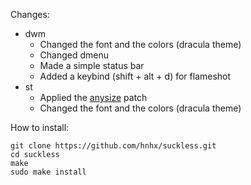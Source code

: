 Changes:
- dwm
  - Changed the font and the colors (dracula theme)
  - Changed dmenu
  - Made a simple status bar
  - Added a keybind (shift + alt + d) for flameshot
- st
  - Applied the [anysize](https://st.suckless.org/patches/anysize/st-anysize-0.8.4.diff) patch
  - Changed the font and the colors (dracula theme)

How to install:

```
git clone https://github.com/hnhx/suckless.git
cd suckless
make
sudo make install
```
